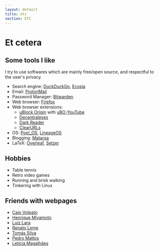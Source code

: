 ```yaml
---
layout: default
title: etc
section: ETC
---
```


# Et cetera

## Some tools I like

I try to use softwares which are mainly free/open source, and respectful to the user's privacy.

- Search engine: [DuckDuckGo](https://duckduckgo.com), [Ecosia](https://www.ecosia.org)
- Email: [ProtonMail](https://proton.me)
- Password Manager: [Bitwarden](https://bitwarden.com/)
- Web browser: [Firefox](https://firefox.com)
- Web browser extensions:
    - [uBlock Origin](https://github.com/gorhill/uBlock) with [uBO-YouTube](https://github.com/x0a/uBO-YouTube)
    - [Decentraleyes](https://decentraleyes.org/)
    - [Dark Reader](https://darkreader.org/)
    - [ClearURLs](https://clearurls.xyz)
- OS: [Pop!\_OS](https://pop.system76.com/), [LineageOS](https://lineageos.org/)
- Blogging: [Mataroa](https://mataroa.blog)
- LaTeX: [Overleaf](https://www.overleaf.com/), [Setzer](https://www.cvfosammmm.org/setzer/)

## Hobbies

- Table tennis
- Retro video games
- Running and brisk walking
- Tinkering with Linux

## Friends with webpages

- [Caio Volpato](http://caioau.net/)
- [Henrique Miyamoto](https://miyamotohk.github.io/)
- [Luiz Lara](http://www.ime.unicamp.br/~ra264986/)
- [Renato Leme](https://renatoleme.github.io/)
- [Tomás Silva](https://www.ime.unicamp.br/~tomas/)
- [Pedro Mattos](http://www.ime.unicamp.br/~ra156976/)
- [Letícia Magalhães](https://www.leticiamagalhaes.science/)
